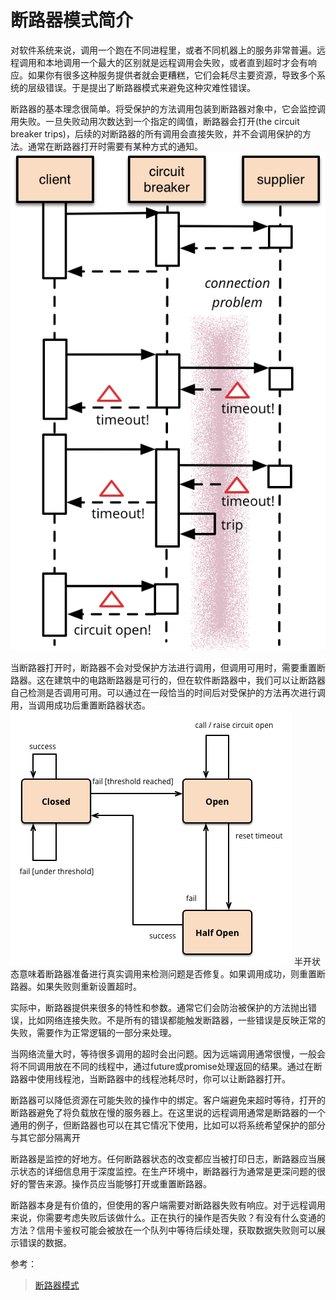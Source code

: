 # 断路器模式简介

对软件系统来说，调用一个跑在不同进程里，或者不同机器上的服务非常普遍。远程调用和本地调用一个最大的区别就是远程调用会失败，或者直到超时才会有响应。如果你有很多这种服务提供者就会更糟糕，它们会耗尽主要资源，导致多个系统的层级错误。于是提出了断路器模式来避免这种灾难性错误。

断路器的基本理念很简单。将受保护的方法调用包装到断路器对象中，它会监控调用失败。一旦失败动用次数达到一个指定的阈值，断路器会打开(the circuit breaker trips)，后续的对断路器的所有调用会直接失败，并不会调用保护的方法。通常在断路器打开时需要有某种方式的通知。
![sketch](../../screenshot/spring-cloud/sketch.png)

当断路器打开时，断路器不会对受保护方法进行调用，但调用可用时，需要重置断路器。这在建筑中的电路断路器是可行的，但在软件断路器中，我们可以让断路器自己检测是否调用可用。可以通过在一段恰当的时间后对受保护的方法再次进行调用，当调用成功后重置断路器状态。
![state](../../screenshot/spring-cloud/state.png)
半开状态意味着断路器准备进行真实调用来检测问题是否修复。如果调用成功，则重置断路器。如果失败则重新设置超时。

实际中，断路器提供来很多的特性和参数。通常它们会防治被保护的方法抛出错误，比如网络连接失败。不是所有的错误都能触发断路器，一些错误是反映正常的失败，需要作为正常逻辑的一部分来处理。

当网络流量大时，等待很多调用的超时会出问题。因为远端调用通常很慢，一般会将不同调用放在不同的线程中，通过future或promise处理返回的结果。通过在断路器中使用线程池，当断路器中的线程池耗尽时，你可以让断路器打开。

断路器可以降低资源在可能失败的操作中的绑定。客户端避免来超时等待，打开的断路器避免了将负载放在慢的服务器上。在这里说的远程调用通常是断路器的一个通用的例子，但断路器也可以在其它情况下使用，比如可以将系统希望保护的部分与其它部分隔离开

断路器是监控的好地方。任何断路器状态的改变都应当被打印日志，断路器应当展示状态的详细信息用于深度监控。在生产环境中，断路器行为通常是更深问题的很好的警告来源。操作员应当能够打开或重置断路器。

断路器本身是有价值的，但使用的客户端需要对断路器失败有响应。对于远程调用来说，你需要考虑失败后该做什么。正在执行的操作是否失败？有没有什么变通的方法？信用卡鉴权可能会被放在一个队列中等待后续处理，获取数据失败则可以展示错误的数据。

参考：
> [断路器模式](https://martinfowler.com/bliki/CircuitBreaker.html)
